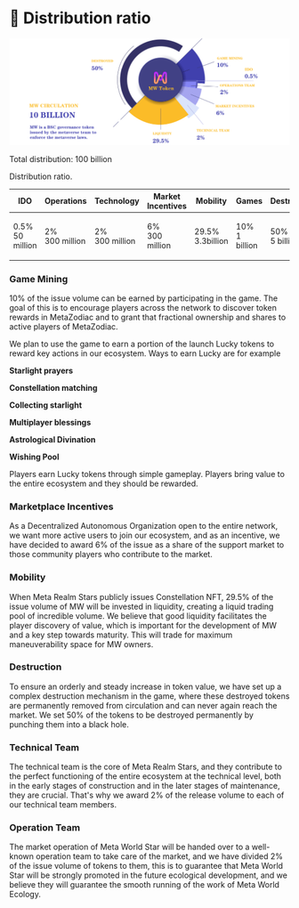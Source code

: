 # 🧮 Distribution ratio

![](../.gitbook/assets/饼盘.png)

Total distribution: 100 billion

Distribution ratio.



| IDO                       | Operations               | Technology               | Market Incentives        | Mobility         | Games                   | Destruction             |
| ------------------------- | ------------------------ | ------------------------ | ------------------------ | ---------------- | ----------------------- | ----------------------- |
| <p>0.5%<br>50 million</p> | <p>2%<br>300 million</p> | <p>2%<br>300 million</p> | <p>6%<br>300 million</p> | 29.5% 3.3billion | <p>10%<br>1 billion</p> | <p>50%<br>5 billion</p> |

### Game Mining

10% of the issue volume can be earned by participating in the game. The goal of this is to encourage players across the network to discover token rewards in MetaZodiac and to grant that fractional ownership and shares to active players of MetaZodiac.

We plan to use the game to earn a portion of the launch Lucky tokens to reward key actions in our ecosystem. Ways to earn Lucky are for example

**Starlight prayers**

**Constellation matching**

**Collecting starlight**

**Multiplayer blessings**

**Astrological Divination**

**Wishing Pool**

Players earn Lucky tokens through simple gameplay. Players bring value to the entire ecosystem and they should be rewarded.

### Marketplace Incentives

As a Decentralized Autonomous Organization open to the entire network, we want more active users to join our ecosystem, and as an incentive, we have decided to award 6% of the issue as a share of the support market to those community players who contribute to the market.

### Mobility

When Meta Realm Stars publicly issues Constellation NFT, 29.5% of the issue volume of MW will be invested in liquidity, creating a liquid trading pool of incredible volume. We believe that good liquidity facilitates the player discovery of value, which is important for the development of MW and a key step towards maturity. This will trade for maximum maneuverability space for MW owners.

### Destruction

To ensure an orderly and steady increase in token value, we have set up a complex destruction mechanism in the game, where these destroyed tokens are permanently removed from circulation and can never again reach the market. We set 50% of the tokens to be destroyed permanently by punching them into a black hole.

### Technical Team

The technical team is the core of Meta Realm Stars, and they contribute to the perfect functioning of the entire ecosystem at the technical level, both in the early stages of construction and in the later stages of maintenance, they are crucial. That's why we award 2% of the release volume to each of our technical team members.

### Operation Team

The market operation of Meta World Star will be handed over to a well-known operation team to take care of the market, and we have divided 2% of the issue volume of tokens to them, this is to guarantee that Meta World Star will be strongly promoted in the future ecological development, and we believe they will guarantee the smooth running of the work of Meta World Ecology.
